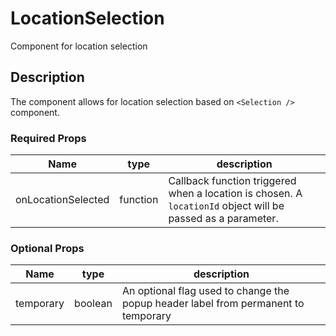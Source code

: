 # LocationSelection
Component for location selection

## Description
The component allows for location selection based on `<Selection />` component.

### Required Props
Name | type | description
--- | --- | ---
onLocationSelected | function | Callback function triggered when a location is chosen. A `locationId` object will be passed as a parameter.

### Optional Props
Name | type | description
--- | --- | ---
temporary | boolean | An optional flag used to change the popup header label from permanent to temporary 
